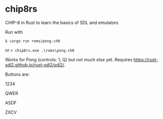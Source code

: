 # chip8rs
CHIP-8 in Rust to learn the basics of SDL and emulators

Run with 

`$ cargo run roms/pong.ch8`

or
`> chip8rs.exe .\roms\pong.ch8`

Works for Pong (controls: 1, Q) but not much else yet. Requires https://rust-sdl2.github.io/rust-sdl2/sdl2/. 

Buttons are:

1234

QWER

ASDF

ZXCV
